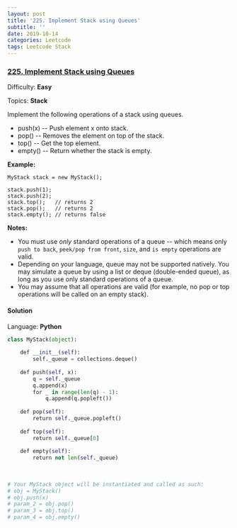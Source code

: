 ```yaml
---
layout: post
title: '225. Implement Stack using Queues'
subtitle: ''
date: 2019-10-14
categories: Leetcode
tags: Leetcode Stack
---
```

### [225\. Implement Stack using Queues](https://leetcode.com/problems/implement-stack-using-queues/)

Difficulty: **Easy**

Topics: **Stack**

Implement the following operations of a stack using queues.

*   push(x) -- Push element x onto stack.
*   pop() -- Removes the element on top of the stack.
*   top() -- Get the top element.
*   empty() -- Return whether the stack is empty.

**Example:**

```
MyStack stack = new MyStack();

stack.push(1);
stack.push(2);  
stack.top();   // returns 2
stack.pop();   // returns 2
stack.empty(); // returns false
```

**Notes:**

*   You must use _only_ standard operations of a queue -- which means only `push to back`, `peek/pop from front`, `size`, and `is empty` operations are valid.
*   Depending on your language, queue may not be supported natively. You may simulate a queue by using a list or deque (double-ended queue), as long as you use only standard operations of a queue.
*   You may assume that all operations are valid (for example, no pop or top operations will be called on an empty stack).


#### Solution

Language: **Python**

```python
class MyStack(object):
​
    def __init__(self):
        self._queue = collections.deque()
​
    def push(self, x):
        q = self._queue
        q.append(x)
        for _ in range(len(q) - 1):
            q.append(q.popleft())
        
    def pop(self):
        return self._queue.popleft()
​
    def top(self):
        return self._queue[0]
    
    def empty(self):
        return not len(self._queue)
        
​
​
# Your MyStack object will be instantiated and called as such:
# obj = MyStack()
# obj.push(x)
# param_2 = obj.pop()
# param_3 = obj.top()
# param_4 = obj.empty()
```